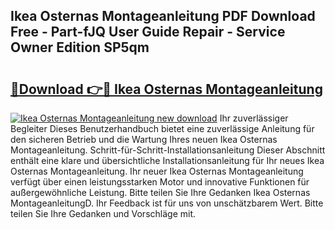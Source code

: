 ## Ikea Osternas Montageanleitung PDF Download Free - Part-fJQ User Guide Repair - Service Owner Edition SP5qm

# <h2><a href="http://df77da.blite.top/?on=Ikea+Osternas+Montageanleitung">🔗Download 👉🔴 Ikea Osternas Montageanleitung</a></h2>

[![Ikea Osternas Montageanleitung new download](https://i.imgur.com/lujVjoI.png)](http://df77da.blite.top/?on=Ikea+Osternas+Montageanleitung)
Ihr zuverlässiger Begleiter Dieses Benutzerhandbuch bietet eine zuverlässige Anleitung für den sicheren Betrieb und die Wartung Ihres neuen Ikea Osternas Montageanleitung. Schritt-für-Schritt-Installationsanleitung Dieser Abschnitt enthält eine klare und übersichtliche Installationsanleitung für Ihr neues Ikea Osternas Montageanleitung. Ihr neuer Ikea Osternas Montageanleitung verfügt über einen leistungsstarken Motor und innovative Funktionen für außergewöhnliche Leistung. Bitte teilen Sie Ihre Gedanken Ikea Osternas MontageanleitungD. Ihr Feedback ist für uns von unschätzbarem Wert. Bitte teilen Sie Ihre Gedanken und Vorschläge mit.

